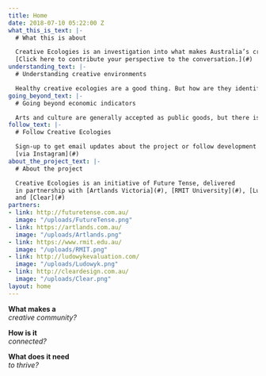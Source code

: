 ```yaml
---
title: Home
date: 2018-07-10 05:22:00 Z
what_this_is_text: |-
  # What this is about

  Creative Ecologies is an investigation into what makes Australia’s creative landscapes tick. The aim is to understand what it takes to build thriving creative communities and then develop tools to foster their growth. The first step is a survey of cultural practitioners and policymakers from across Australia. The findings will be presented and discussed at Artlands Victoria in October.
  [Click here to contribute your perspective to the conversation.](#)
understanding_text: |-
  # Understanding creative environments

  Healthy creative ecologies are a good thing. But how are they identified? What do they look like? What are their constituent parts? How are they connected and what drives their activity? What environments promote them? By exploring these questions we can better understand what is needed to build successful and sustainable creative ecologies that provide value to the community.
going_beyond_text: |-
  # Going beyond economic indicators

  Arts and culture are generally accepted as public goods, but there is no consensus on how they should be valued. Most of the indicators used to measure creative exertion are economic – numbers of jobs created, tickets sold or contributions to GDP. This captures the monetary value, but what about the other benefits, like health and wellbeing, community resilience and happiness? Is creative activity merely a means to achieve these goals or an end in itself? What are the unintended consequences of valuing creative activity in monetary terms alone? Creative Ecologies seeks to expand the ways we value creative exertion in our society.
follow_text: |-
  # Follow Creative Ecologies

  Sign-up to get email updates about the project or follow development
  [via Instagram](#)
about_the_project_text: |-
  # About the project

  Creative Ecologies is an initiative of Future Tense, delivered
  in partnership with [Artlands Victoria](#), [RMIT University](#), [Ludowyk Evaluation](#)
  and [Clear](#)
partners:
- link: http://futuretense.com.au/
  image: "/uploads/FutureTense.png"
- link: https://artlands.com.au/
  image: "/uploads/Artlands.png"
- link: https://www.rmit.edu.au/
  image: "/uploads/RMIT.png"
- link: http://ludowykevaluation.com/
  image: "/uploads/Ludowyk.png"
- link: http://cleardesign.com.au/
  image: "/uploads/Clear.png"
layout: home
---
```


**What makes a**  
*creative community?*

**How is it**  
*connected?*

**What does it need**  
*to thrive?*